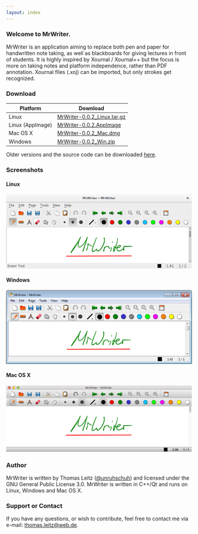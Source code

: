 ```yaml
---
layout: index
---
```


### Welcome to MrWriter.
MrWriter is an application aiming to replace both pen and paper for handwritten note taking, as well as blackboards for giving lectures in front of students. It is highly inspired by Xournal / Xournal++ but the focus is more on taking notes and platform independence, rather than PDF annotation. Xournal files (.xoj) can be imported, but only strokes get recognized.

### Download

| Platform | Download |
| --- | --- |
| Linux | [MrWriter-0.0.2_Linux.tar.gz](https://github.com/unruhschuh/MrWriter/releases/download/v0.0.2/MrWriter-0.0.2_Linux.tar.gz) |
| Linux (AppImage) | [MrWriter-0.0.2.AppImage](https://github.com/unruhschuh/MrWriter/releases/download/v0.0.2/MrWriter-0.0.2.AppImage) |
| Mac OS X | [MrWriter-0.0.2_Mac.dmg](https://github.com/unruhschuh/MrWriter/releases/download/v0.0.2/MrWriter-0.0.2_Mac.dmg) |
| Windows | [MrWriter-0.0.2_Win.zip](https://github.com/unruhschuh/MrWriter/releases/download/v0.0.2/MrWriter-0.0.2_Win.zip) |

Older versions and the source code can be downloaded [here](https://github.com/unruhschuh/MrWriter/releases).

### Screenshots
#### Linux
![Linux](images/MrWriterLin.png)

#### Windows
![Linux](images/MrWriterWin.png)

#### Mac OS X
![Linux](images/MrWriterMac.png)

### Author
MrWriter is written by Thomas Leitz ([@unruhschuh](http://github.com/unruhschuh)) and licensed under the GNU General Public License 3.0. MrWriter is written in C++/Qt and runs on Linux, Windows and Mac OS X.

### Support or Contact
If you have any questions, or wish to contribute, feel free to contact me via e-mail: thomas.leitz@web.de.

